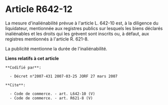 # Article R642-12

La mesure d'inaliénabilité prévue à l'article L. 642-10 est, à la diligence du liquidateur, mentionnée aux registres publics
sur lesquels les biens déclarés inaliénables et les droits qui les grèvent sont inscrits ou, à défaut, aux registres
mentionnés à l'article R. 621-8.

La publicité mentionne la durée de l'inaliénabilité.

**Liens relatifs à cet article**

	**Codifié par**:

	  - Décret n°2007-431 2007-03-25 JORF 27 mars 2007

	**Cite**:

	  - Code de commerce. - art. L642-10 (V)
	  - Code de commerce. - art. R621-8 (V)

